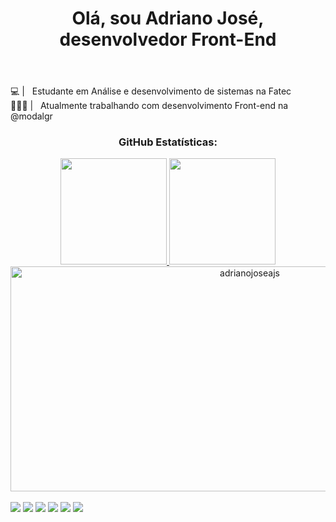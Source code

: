 <head>
  <header>
    <h1>Olá, sou Adriano José, desenvolvedor Front-End</h1>  
  </header>
</head>

  💻 | &nbsp; Estudante em Análise e desenvolvimento de sistemas na Fatec
  <br/> 
  👩🏻‍💻 | &nbsp; Atualmente trabalhando com desenvolvimento Front-end na @modalgr
  <br/> 
  
 <h3 align="center" width="750" height="20" >GitHub Estatísticas:</h3>

<div align="center">
  <a href="https://github.com/adrianojoseajs">
  <img height="170em" src="https://github-readme-stats.vercel.app/api?username=adrianojoseajs&show_icons=true&theme=dark&include_all_commits=true&count_private=true"/>
  <img height="170em" src="https://github-readme-stats.vercel.app/api/top-langs/?username=adrianojoseajs&layout=compact&langs_count=7&theme=dark   "/>
</div>
                                                                                                                                                   
 <div align="center">
  <img height="360em" width="750" height="20" src="https://github-readme-streak-stats.herokuapp.com/?user=adrianojoseajs&theme=dark" alt="adrianojoseajs" />
</div>
  
<div style="display: inline_block"><br>
<!--   <img align="center" alt="Adriano-HTML" height="30" width="40" src="https://raw.githubusercontent.com/devicons/devicon/master/icons/html5/html5-original.svg">
  <img align="center" alt="Adriano-CSS" height="30" width="40" src="https://raw.githubusercontent.com/devicons/devicon/master/icons/css3/css3-original.svg">
  <img align="center" alt="Adriano-Js" height="30" width="40" src="https://raw.githubusercontent.com/devicons/devicon/master/icons/javascript/javascript-plain.svg">
  <img align="center" alt="Adriano-Ts" height="30" width="40" src="https://raw.githubusercontent.com/devicons/devicon/master/icons/typescript/typescript-plain.svg">
  <img align="center" alt="Adriano-React" height="30" width="40" src="https://raw.githubusercontent.com/devicons/devicon/master/icons/react/react-original.svg"> -->
<!--   <img align="right" alt="Logopit-1606344978552" height="150" src="https://i.ibb.co/h7b4tHG/Logopit-1606344978552.png"> -->
</div>
  
<!-- __________________________________________________________________________________________________________________________________________________ -->
 
<div style="display: inline" align="center"> 
  
<!--   E-mail -->
  
  <a href = "mailto:adrianojosedasilvaajs">
    <img src="https://img.shields.io/badge/-Gmail-%23333?style=for-the-badge&logo=gmail&logoColor=white" target="_blank"></a>
  
<!-- LinkedIn -->
  <a href="https://www.linkedin.com/in/adrianojosedasilvaajs" target="_blank">
    <img src="https://img.shields.io/badge/-LinkedIn-%230077B5?style=for-the-badge&logo=linkedin&logoColor=white" target="_blank"></a>
  
<!-- Youtube -->
  <a href="https://www.youtube.com/channel/UCvwqrxvKnj1tG2SbWOqvEPA" target="_blank">
    <img src="https://img.shields.io/badge/YouTube-FF0000?style=for-the-badge&logo=youtube&logoColor=white" target="_blank"></a>
  
<!-- Twitter -->
  <a href="https://twitter.com/adrianojoseajs" target="_blank">
    <img src="https://img.shields.io/badge/-Twitter-%230077B5?style=for-the-badge&logo=Twitter&logoColor=white" target="_blank"></a>
  
<!-- Instagram  -->
  <a href="https://www.instagram.com/adrianojoseajs/" target="_blank">
    <img src="https://img.shields.io/badge/-Instagram-%23E4405F?style=for-the-badge&logo=instagram&logoColor=white" target="_blank"></a>
  
<!-- Discord -->
  <a href="https://discord.com/channels/942266705718181919/942266706280206369" target="_blank">
   <img src="https://img.shields.io/badge/Discord-7289DA?style=for-the-badge&logo=discord&logoColor=white" target="_blank"></a>
  
<!-- __________________________________________________________________________________________________________________________________________________ -->
  
<!--   ![Snake animation](https://github.com/rafaballerini/rafaballerini/blob/output/github-contribution-grid-snake.svg) -->
  
<!-- __________________________________________________________________________________________________________________________________________________ -->
 
</div>
  
<!-- __________________________________________________________________________________________________________________________________________________ -->
